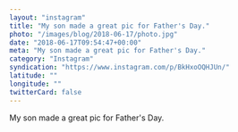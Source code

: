 ```yaml
---
layout: "instagram"
title: "My son made a great pic for Father's Day."
photo: "/images/blog/2018-06-17/photo.jpg"
date: "2018-06-17T09:54:47+00:00"
meta: "My son made a great pic for Father's Day."
category: "Instagram"
syndication: "https://www.instagram.com/p/BkHxoOQHJUn/"
latitude: ""
longitude: ""
twitterCard: false
---
```

My son made a great pic for Father's Day.
